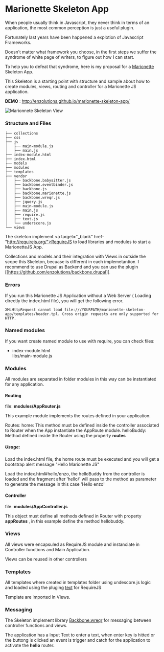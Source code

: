 Marionette Skeleton App
=======================

When people usually think in Javascript, they never think in terms of an application, the most common perception is just a useful plugin.

Fortunately last years have been happened a explotion of Javascript Frameworks.

Doesn't matter what framework you choose, in the first steps we suffer the syndrome of white page of writers, to figure out how I can start.

To help you to defeat that syndrome, here is my proposal for a <a target="_blank" href="http://marionettejs.com">Marionette</a> Skeleton App.

This Skeleton is a starting point with structure and sample about how to create modules, views, routing and controller for a Marionette JS application.

**DEMO** : <a target="_blank" href="http://enzolutions.github.io/marionette-skeleton-app/">http://enzolutions.github.io/marionette-skeleton-app/</a>

![Marionnete Skeleton View](https://raw.githubusercontent.com/enzolutions/marionette-skeleton-app/master/images/marionette_skeleton_app.png "Marionnete Skeleton View")

### Structure and Files
```
├── collections
├── css
├── js
│   ├── main-module.js
│   ├── main.js
├── index-module.html
├── index.html
├── models
├── modules
├── templates
├── vendor
│   ├── backbone.babysitter.js
│   ├── backbone.eventbinder.js
│   ├── backbone.js
│   ├── backbone.marionette.js
│   ├── backbone.wreqr.js
│   ├── jquery.js
│   ├── main-module.js
│   ├── main.js
│   ├── require.js
│   ├── text.js
│   └── underscore.js
└── views
```

The skeleton implement <a target="_blank" href-"http://requirejs.org/">RequireJS</a> to load libraries and modules to start a MarionetteJS App.

Collections and models and their integration with Views in outside the scope this Skeleton, becuase is different in each implemetantion. I recommend to use Drupal as Backend and you can use the plugin [[https://github.com/enzolutions/backbone.drupal]].

### Errors

If you run this Marionette JS Application without a Web Server ( Loading directly the index.html file), you will get the following error.

````
XMLHttpRequest cannot load file:///YOURPATH/marionette-skeleton-app/templates/header.tpl. Cross origin requests are only supported for HTTP.

````

### Named modules

If you want create named module to use with require, you can check files:
<ul>
  <li>index-module.html</li>
  </li>libs/main-module.js</li>
</ul>

### Modules

All modules are separated in folder modules in this way can be instantiated for any application.

#### Routing

file: **modules/AppRouter.js**

This example module implements the routes defined in your application.

Routes:
  home: This method must be defined inside the controller associated to Router when the App instantiate the AppRoute module.
  helloBuddy: Method defined inside the Router using the property **routes**

##### Usage:

  Load the index.html file, the home route must be executed and you will get a bootstrap alert message "Hello Marionette JS"

  Load the index.html#hello/enzo, the helloBuddy from the controller is loaded and the fragment after 'hello/' will pass to the method as parameter to generate the message in this case 'Hello enzo'

#### Controller

file: **modules/AppController.js**

This object must define all methods defined in Router with property **appRoutes** , in this example define the method hellobuddy.

### Views

All views were encapsuled as RequireJS module and instanciate in Controller functions and Main Application.

Views can be reused in other controllers

### Templates

All templates where created in templates folder using undescore.js logic and loaded using the pluging <a href="https://github.com/requirejs/text">text</a> for RequireJS

Template are imported in Views.

### Messaging

The Skeleton implement library <a href="https://github.com/marionettejs/backbone.wreqr">Backbone.wreqr</a> for messaging between controller functions and views.

The application has a Input Text to enter a text, when enter key is hitted or the buttong is clicked an event is trigger and catch for the application to activate the **hello** router.

